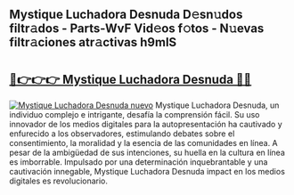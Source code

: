 ## Mystique Luchadora Desnuda D𝚎sn𝚞dos filtr𝚊dos - Parts-WvF Vid𝚎os f𝚘tos - N𝚞evas filtr𝚊ciones atr𝚊ctivas h9mlS

# <h2><a href="http://mb6mu5l.tromn.icu/?c=Mystique+Luchadora+Desnuda">🔗👉👉👉 Mystique Luchadora Desnuda 🔗🔗</a></h2>

[![Mystique Luchadora Desnuda nuevo](https://i.imgur.com/pEAQMta.gif)](http://mb6mu5l.tromn.icu/?c=Mystique+Luchadora+Desnuda)
Mystique Luchadora Desnuda, un individuo complejo e intrigante, desafía la comprensión fácil. Su uso innovador de los medios digitales para la autopresentación ha cautivado y enfurecido a los observadores, estimulando debates sobre el consentimiento, la moralidad y la esencia de las comunidades en línea. A pesar de la ambigüedad de sus intenciones, su huella en la cultura en línea es imborrable. Impulsado por una determinación inquebrantable y una cautivación innegable, Mystique Luchadora Desnuda impact en los medios digitales es revolucionario.
